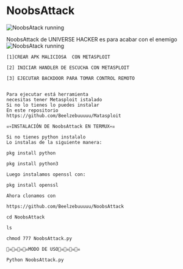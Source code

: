 # NoobsAttack
![NoobsAtack running](https://as1.ftcdn.net/v2/jpg/01/39/07/90/1000_F_139079082_7LtOAYh1JYVl59kul4I77xpwwZcq8J06.jpg)

NoobsAttack de UNIVERSE HACKER es para acabar con el enemigo
![NoobsAtack running](https://static9.depositphotos.com/1010555/1192/i/600/depositphotos_11925996-stock-photo-attack.jpg)
~~~~~~~~~MENU~~~~~~~~~~~~
[1]CREAR APK MALICIOSA  CON METASPLOIT

[2] INICIAR HANDLER DE ESCUCHA CON METASPLOIT

[3] EJECUTAR BACKDOOR PARA TOMAR CONTROL REMOTO


Para ejecutar está herramienta 
necesitas tener Metasploit istalado 
Si no lo tienes lo puedes instalar 
En este repositorio 
https://github.com/Beelzebuuuuu/Matasploit

☠️💀INSTALACIÓN DE NoobsAttack EN TERMUX💀☠️

Si no tienes python instalalo
Lo instalas de la siguiente manera:

pkg install python

pkg install python3

Luego instalamos openssl con:

pkg install openssl

Ahora clonamos con

https://github.com/Beelzebuuuuu/NoobsAttack

cd NoobsAttack

ls

chmod 777 NoobsAttack.py

🏴‍☠️🏴‍☠️🏴‍☠️🏴‍☠️MODO DE USO🏴‍☠️🏴‍☠️🏴‍☠️🏴‍☠️

Python NoobsAttack.py
